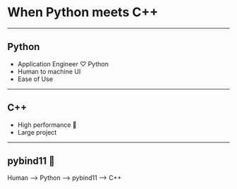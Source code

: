 # When Python meets C++

---

## Python

- Application Engineer ♡ Python
- Human to machine UI
- Ease of Use

---

## C++

- High performance 🚀
- Large project

---

## pybind11 🔗

Human --> Python --> pybind11 --> C++
